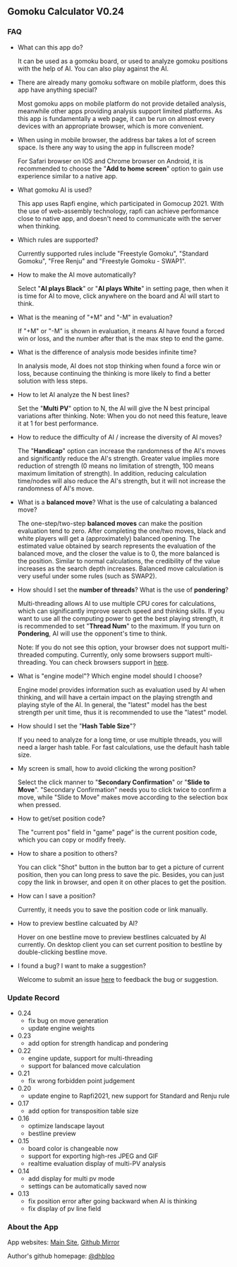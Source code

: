 ## Gomoku Calculator V0.24

### FAQ

+ What can this app do?

  It can be used as a gomoku board, or used to analyze gomoku positions with the help of AI. You can also play against the AI.

+ There are already many gomoku software on mobile platform, does this app have anything special?

  Most gomoku apps on mobile platform do not provide detailed analysis, meanwhile other apps providing analysis support limited platforms. As this app is fundamentally a web page, it can be run on almost every devices with an appropriate browser, which is more convenient.

+ When using in mobile browser, the address bar takes a lot of screen space. Is there any way to using the app in fullscreen mode?

  For Safari browser on IOS and Chrome browser on Android, it is recommended to choose the "**Add to home screen**" option to gain use experience similar to a native app.

+ What gomoku AI is used?

  This app uses Rapfi engine, which participated in Gomocup 2021. With the use of web-assembly technology, rapfi can achieve performance close to native app, and doesn't need to communicate with the server when thinking.

+ Which rules are supported?

  Currently supported rules include "Freestyle Gomoku", "Standard Gomoku", "Free Renju" and "Freestyle Gomoku - SWAP1".

+ How to make the AI move automatically?

  Select "**AI plays Black**" or "**AI plays White**" in setting page, then when it is time for AI to move, click anywhere on the board and AI will start to think.

+ What is the meaning of "+M" and "-M" in evaluation?

  If "+M" or "-M" is shown in evaluation, it means AI have found a forced win or loss, and the number after that is the max step to end the game.

+ What is the difference of analysis mode besides infinite time?

  In analysis mode, AI does not stop thinking when found a force win or loss, because continuing the thinking is more likely to find a better solution with less steps.

+ How to let AI analyze the N best lines?

  Set the "**Multi PV**" option to N, the AI will give the N best principal variations after thinking. Note: When you do not need this feature, leave it at 1 for best performance.

+ How to reduce the difficulty of AI / increase the diversity of AI moves?

  The "**Handicap**" option can increase the randomness of the AI's moves and significantly reduce the AI's strength. Greater value implies more reduction of strength (0 means no limitation of strength, 100 means maximum limitation of strength). In addition, reducing calculation time/nodes will also reduce the AI's strength, but it will not increase the randomness of AI's move.

+ What is a **balanced move**? What is the use of calculating a balanced move?

  The one-step/two-step **balanced moves** can make the position evaluation tend to zero. After completing the one/two moves, black and white players will get a (approximately) balanced opening. The estimated value obtained by search represents the evaluation of the balanced move, and the closer the value is to 0, the more balanced is the position. Similar to normal calculations, the credibility of the value increases as the search depth increases. Balanced move calculation is very useful under some rules (such as SWAP2).

+ How should I set the **number of threads**? What is the use of **pondering**?

  Multi-threading allows AI to use multiple CPU cores for calculations, which can significantly improve search speed and thinking skills. If you want to use all the computing power to get the best playing strength, it is recommended to set "**Thread Num**" to the maximum. If you turn on **Pondering**, AI will use the opponent's time to think.

  Note: If you do not see this option, your browser does not support multi-threaded computing. Currently, only some browsers support multi-threading. You can check browsers support in [here](https://caniuse.com/sharedarraybuffer).

+ What is "engine model"? Which engine model should I choose?

  Engine model provides information such as evaluation used by AI when thinking, and will have a certain impact on the playing strength and playing style of the AI. In general, the "latest" model has the best strength per unit time, thus it is recommended to use the "latest" model.

+ How should I set the "**Hash Table Size**"?

  If you need to analyze for a long time, or use multiple threads, you will need a larger hash table. For fast calculations, use the default hash table size.

+ My screen is small, how to avoid clicking the wrong position?

  Select the click manner to "**Secondary Confirmation**" or "**Slide to Move**". "Secondary Confirmation" needs you to click twice to confirm a move, while "Slide to Move" makes move according to the selection box when pressed.

+ How to get/set position code?

  The "current pos" field in "game" page“ is the current position code, which you can copy or modify freely.

+ How to share a position to others?

  You can click "Shot" button in the button bar to get a picture of current position, then you can long press to save the pic. Besides, you can just copy the link in browser, and open it on other places to get the position.

+ How can I save a position?

  Currently, it needs you to save the position code or link manually.

+ How to preview bestline calcuated by AI?

  Hover on one bestline move to preview bestlines calcuated by AI currently. On desktop client you can set current position to bestline by double-clicking bestline move.

+ I found a bug? I want to make a suggestion?

  Welcome to submit an issue [here](https://github.com/gomocalc/gomocalc.github.io/issues) to feedback the bug or suggestion.



### Update Record

+ 0.24
  + fix bug on move generation
  + update engine weights
+ 0.23
  + add option for strength handicap and pondering
+ 0.22
  + engine update, support for multi-threading
  + support for balanced move calculation
+ 0.21
  + fix wrong forbidden point judgement
+ 0.20
  + update engine to Rapfi2021, new support for Standard and Renju rule
+ 0.17
  + add option for transposition table size
+ 0.16
  + optimize landscape layout
  + bestline preview
+ 0.15
  + board color is changeable now
  + support for exporting high-res JPEG and GIF
  + realtime evaluation display of multi-PV analysis
+ 0.14
  + add display for multi pv mode
  + settings can be automatically saved now
+ 0.13
  + fix position error after going backward when AI is thinking
  + fix display of pv line field



### About the App

App websites: [Main Site](https://gomocalc.com), [Github Mirror](https://gomocalc.github.io)

Author's github homepage: [@dhbloo](https://github.com/dhbloo)